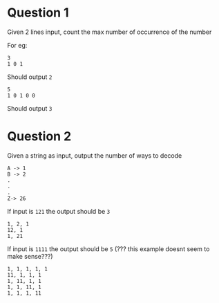 # Question 1
Given 2 lines input, count the max number of occurrence of the number

For eg:
```
3
1 0 1
```
Should output `2`
```
5
1 0 1 0 0
```
Should output `3`

# Question 2

Given a string as input, output the number of ways to decode
```
A -> 1
B -> 2
.
.
.
Z-> 26
```
If input is `121` the output should be `3`
```
1, 2, 1
12, 1
1, 21
```
If input is `1111` the output should be `5` (??? this example doesnt seem to make sense???)
```
1, 1, 1, 1, 1
11, 1, 1, 1
1, 11, 1, 1
1, 1, 11, 1
1, 1, 1, 11
```
